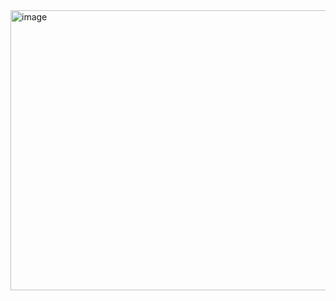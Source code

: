 <img width="1276" height="448" alt="image" src="https://github.com/user-attachments/assets/dd9d4af7-b2ef-432a-a1bf-2163c1b35a74" />
